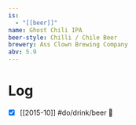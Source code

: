 ```yaml
---
is:
  - "[[beer]]"
name: Ghost Chili IPA
beer-style: Chilli / Chile Beer
brewery: Ass Clown Brewing Company
abv: 5.9
---
```

# Log
- [x] [[2015-10]] #do/drink/beer 🤞
